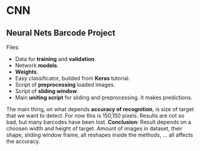 # CNN

## Neural Nets Barcode Project
Files:
* Data for **training** and **validation**.
* Network **models**.
* **Weights**.
* Easy classificator, builded from **Keras** tutorial.
* Script of **preprocessing** loaded images.
* Script of **sliding window**.
* Main **uniting script** for sliding and preprocessing. It makes predictions.

The main thing, on what depends **accuracy of recognition**, 
is size of target that we want to detect.
For now this is 150,150 pixels. 
Results are not so bad, but many barcodes have been lost.
    **Conclusion**: 
        Result depends on a choosen width and height of target.
        Amount of images in dataset, their shape, sliding window frame, all reshapes inside the methods, ...
        all affects the accuracy.
